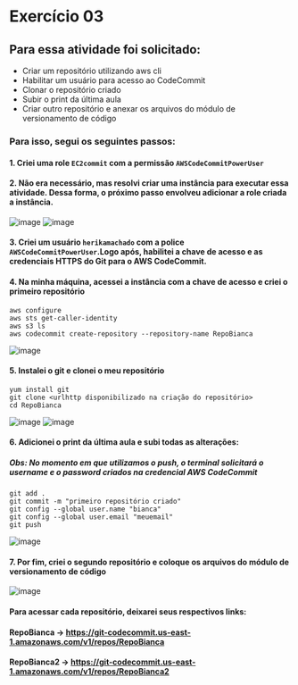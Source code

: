 # Exercício 03
## Para essa atividade foi solicitado:
- Criar um repositório utilizando aws cli
- Habilitar um usuário para acesso ao CodeCommit
- Clonar o repositório criado
- Subir o print da última aula
- Criar outro repositório e anexar os arquivos do módulo de versionamento de código
### Para isso, segui os seguintes passos:
#### 1. Criei uma role `EC2commit` com a permissão `AWSCodeCommitPowerUser`
#### 2. Não era necessário, mas resolvi criar uma instância para executar essa atividade. Dessa forma, o próximo passo envolveu adicionar a role criada a instância.
![image](https://github.com/BiancaMalta/Amazon-Web-Services/assets/92928037/4d76d9d5-ffc4-4460-a882-fb7ad910daed)
![image](https://github.com/BiancaMalta/Amazon-Web-Services/assets/92928037/eb5bc34f-e156-4ce1-b275-d7e5f72f1096)
#### 3. Criei um usuário `herikamachado` com a police `AWSCodeCommitPowerUser`.Logo após, habilitei a chave de acesso e as credenciais HTTPS do Git para o AWS CodeCommit.
#### 4. Na minha máquina, acessei a instância com a chave de acesso e criei o primeiro repositório
```
aws configure
aws sts get-caller-identity
aws s3 ls
aws codecommit create-repository --repository-name RepoBianca
```
![image](https://github.com/BiancaMalta/Amazon-Web-Services/assets/92928037/92246a15-7de2-453a-86ff-bd4d56af7478)

#### 5. Instalei o git e clonei o meu repositório
```
yum install git
git clone <urlhttp disponibilizado na criação do repositório>
cd RepoBianca
```
![image](https://github.com/BiancaMalta/Amazon-Web-Services/assets/92928037/0ea8a1e0-e35a-4330-81b6-e963f1b74245)
![image](https://github.com/BiancaMalta/Amazon-Web-Services/assets/92928037/1ed58149-2465-47d3-9cb9-4a6a079a5058)

#### 6. Adicionei o print da última aula e subi todas as alterações:
##### Obs: No momento em que utilizamos o push, o terminal solicitará o username e o password criados na credencial AWS CodeCommit

```
git add .
git commit -m "primeiro repositório criado"
git config --global user.name "bianca"
git config --global user.email "meuemail"
git push
```
![image](https://github.com/BiancaMalta/Amazon-Web-Services/assets/92928037/d1b6f95e-1bd4-4f9d-a612-5bb458ff00e8)
#### 7. Por fim, criei o segundo repositório e coloque os arquivos do módulo de versionamento de código

![image](https://github.com/BiancaMalta/Amazon-Web-Services/assets/92928037/ce77ea8e-6e48-487c-8d6d-a03a1bb904ef)
#### Para acessar cada repositório, deixarei seus respectivos links:
#### RepoBianca -> https://git-codecommit.us-east-1.amazonaws.com/v1/repos/RepoBianca
#### RepoBianca2 -> https://git-codecommit.us-east-1.amazonaws.com/v1/repos/RepoBianca2
